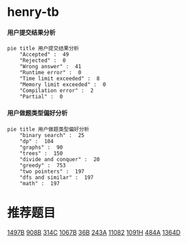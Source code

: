 # henry-tb

<!-- tabs:start -->



#### **用户提交结果分析**

```mermaid
pie title 用户提交结果分析
    "Accepted" :  49
    "Rejected" :  0
    "Wrong answer" :  41
    "Runtime error" :  0
    "Time limit exceeded" :  8
    "Memory limit exceeded" :  0
    "Compilation error" :  2
    "Partial" :  0
```

#### **用户做题类型偏好分析**

```mermaid
pie title 用户做题类型偏好分析
    "binary search" :  25
    "dp" :  104
    "graphs" :  90
    "trees" :  150
    "divide and conquer" :  20
    "greedy" :  753
    "two pointers" :  197
    "dfs and similar" :  197
    "math" :  197
```



<!-- tabs:end -->
# 推荐题目
[1497B](https://codeforces.com/contest/1497/problem/B)
[908B](https://codeforces.com/contest/908/problem/B)
[314C](https://codeforces.com/contest/314/problem/C)
[1067B](https://codeforces.com/contest/1067/problem/B)
[36B](https://codeforces.com/contest/36/problem/B)
[243A](https://codeforces.com/contest/243/problem/A)
[11082](https://codeforces.com/contest/1108/problem/2)
[1091H](https://codeforces.com/contest/1091/problem/H)
[484A](https://codeforces.com/contest/484/problem/A)
[1364D](https://codeforces.com/contest/1364/problem/D)
